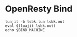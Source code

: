 # OpenResty Bind

```shell
luajit -b lsbk.lua lsbk.out
eval $(luajit lsbk.out)
echo $BIND_MACHINE
```


